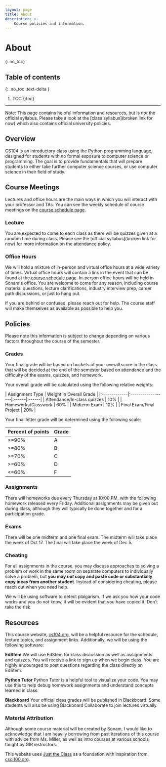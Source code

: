 ```yaml
---
layout: page
title: About
description: >-
    Course policies and information.
---
```


# About
{:.no_toc}

## Table of contents
{: .no_toc .text-delta }

1. TOC
{:toc}

---

Note: This page contains helpful information and resources, but is *not* the official syllabus. Please take a look at the [class syllabus](broken link for now) which also contains official university policies.

## Overview
CS104 is an introductory class using the Python programming language, designed for students with no formal exposure to computer science or programming. The goal is to provide fundamentals that will prepare students to either take further computer science courses, or use computer science in their field of study.

## Course Meetings
Lectures and office hours are the main ways in which you will interact with your professor and TAs. You can see the weekly schedule of course meetings on the [course schedule page](schedule.md).

### Lecture
You are expected to come to each class as there will be quizzes given at a random time during class. Please see the [official syllabus](broken link for now) for more information on the attendance policy.

### Office Hours

We will hold a mixture of in-person and virtual office hours at a wide variety of times. Virtual office hours will contain a link in the event that can be found at the [course schedule page](schedule.md). In-person office hours will be held in Sonam's office. You are welcome to come for any reason, including course material questions, lecture clarifications, industry interview prep, career path discussions, or just to hang out. 

If you are behind or confused, please reach out for help. The course staff will make themselves as available as possible to help you.

## Policies

Please note this information is subject to change depending on various factors throughout the course of the semester.

### Grades
Your final grade will be based on buckets of your overall score in the class that will be decided at the end of the semester based on attendance and the difficulty of the exams, quizzes, and homework.

Your overall grade will be calculated using the following relative weights:


| Assignment Type | Weight in Overall Grade |
|:-------------|:------------------|:------|:------|
| Attendance/In-class quizzes | 10% |
| Homeworks/Classwork | 60% |
| Midterm Exam | 10% |
| Final Exam/Final Project | 20% |


Your final letter grade will be determined using the following scale:

| Percent of points | Grade |
|:-------------|:------------------|
| >=90% | A | 
| >=80% | B |
| >=70% | C |
| >=60% | D |
| <=60% | F |

### Assignments

There will homeworks due every Thursday at 10:00 PM, with the following homework released every Friday. Additional assignments may be given out during class, although they will typically be done together and for a participation grade.

### Exams
There will be one midterm and one final exam. The midterm will take place the week of Oct 17. The final will take place the week of Dec 5. 

### Cheating

For all assignments in the course, you may discuss approaches to solving a problem or work in the same room on separate computers to individually solve a problem, but **you may *not* copy and paste code or substantially copy ideas from another student**. Instead of considering cheating, please reach out when you need help. 

We will be using software to detect plaigarism. If we ask you how your code works and you do not know, it will be evident that you have copied it. Don't take the risk. 

## Resources

This course website, [cs104.org](https://www.cs104.org), will be a helpful resource for the schedule, lecture topics, and assignment links. Additionally, we will be using the following software:

**EdStem**
We will use EdStem for class discussion as well as assignments and quizzes. You will receive a link to sign up when we begin class. You are highly encouraged to post questions regarding the class directly on EdStem.

**Python Tutor**
Python Tutor is a helpful tool to visualize your code. You may use this to help debug homework assignments and understand concepts learned in class.

**Blackboard**
Your official class grades will be published in Blackboard. Some students will also be using Blackboard Collaborate to join lectures virtually.

### Material Attribution
Although some course material will be created by Sonam, I would like to acknowledge that I am heavily borrowing from past iterations of this course with advice from Ms. Miller, as well as intro courses at various schools taught by GIR instructors.

This website uses [Just the Class](https://github.com/kevinlin1/just-the-class) as a foundation with inspiration from [csci100.org](https://www.csci100.org).
